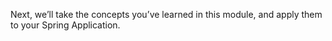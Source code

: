 Next, we’ll take the concepts you’ve learned in this module, and apply them to your Spring Application.
